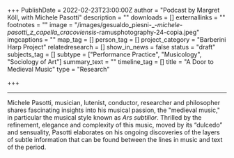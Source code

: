 +++
PublishDate = 2022-02-23T23:00:00Z
author = "Podcast by Margret Köll, with Michele Pasotti"
description = ""
downloads = []
externallinks = ""
footnotes = ""
image = "/images/gesualdo_piesni-_-_michele-pasotti_z_capella_cracoviensis_-ramusphotography-24-copia.jpeg"
imgcaptions = ""
map_tag = []
person_tag = []
project_category = "Barberini Harp Project"
relatedresearch = []
show_in_news = false
status = "draft"
subjects_tag = []
subtype = ["Performance Practice", "Musicology", "Sociology of Art"]
summary_text = ""
timeline_tag = []
title = "A Door to Medieval Music"
type = "Research"

+++
***

<div id="buzzsprout-player-10051864"></div><script src="https://www.buzzsprout.com/1934249/10051864-a-door-to-medieval-music.js?container_id=buzzsprout-player-10051864&player=small" type="text/javascript" charset="utf-8"></script>

Michele Pasotti, musician, lutenist, conductor, researcher and philosopher shares fascinating insights into his musical passion, the "medieval music," in particular the musical style known as _Ars subtilior_. Thrilled by the refinement, elegance and complexity of this music, moved by its “dulcedo” and sensuality, Pasotti elaborates on his ongoing discoveries of the layers of subtle information that can be found between the lines in music and text of the period.